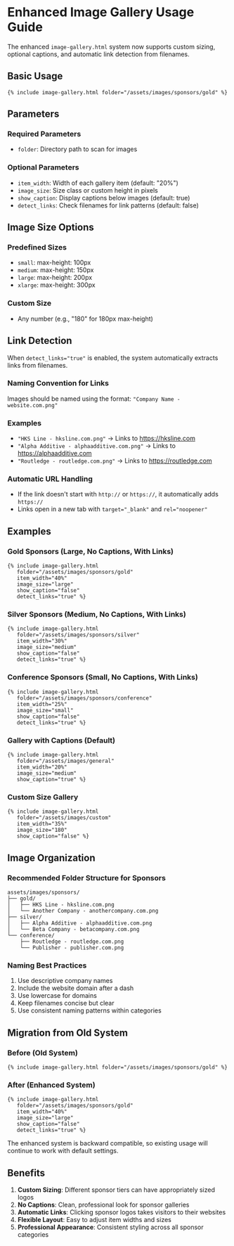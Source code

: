 # Enhanced Image Gallery Usage Guide

The enhanced `image-gallery.html` system now supports custom sizing, optional captions, and automatic link detection from filenames.

## Basic Usage

```liquid
{% include image-gallery.html folder="/assets/images/sponsors/gold" %}
```

## Parameters

### Required Parameters
- `folder`: Directory path to scan for images

### Optional Parameters
- `item_width`: Width of each gallery item (default: "20%")
- `image_size`: Size class or custom height in pixels
- `show_caption`: Display captions below images (default: true)
- `detect_links`: Check filenames for link patterns (default: false)

## Image Size Options

### Predefined Sizes
- `small`: max-height: 100px
- `medium`: max-height: 150px
- `large`: max-height: 200px
- `xlarge`: max-height: 300px

### Custom Size
- Any number (e.g., "180" for 180px max-height)

## Link Detection

When `detect_links="true"` is enabled, the system automatically extracts links from filenames.

### Naming Convention for Links
Images should be named using the format: `"Company Name - website.com.png"`

### Examples
- `"HKS Line - hksline.com.png"` → Links to https://hksline.com
- `"Alpha Additive - alphaadditive.com.png"` → Links to https://alphaadditive.com
- `"Routledge - routledge.com.png"` → Links to https://routledge.com

### Automatic URL Handling
- If the link doesn't start with `http://` or `https://`, it automatically adds `https://`
- Links open in a new tab with `target="_blank"` and `rel="noopener"`

## Examples

### Gold Sponsors (Large, No Captions, With Links)
```liquid
{% include image-gallery.html 
   folder="/assets/images/sponsors/gold" 
   item_width="40%" 
   image_size="large" 
   show_caption="false" 
   detect_links="true" %}
```

### Silver Sponsors (Medium, No Captions, With Links)
```liquid
{% include image-gallery.html 
   folder="/assets/images/sponsors/silver" 
   item_width="30%" 
   image_size="medium" 
   show_caption="false" 
   detect_links="true" %}
```

### Conference Sponsors (Small, No Captions, With Links)
```liquid
{% include image-gallery.html 
   folder="/assets/images/sponsors/conference" 
   item_width="25%" 
   image_size="small" 
   show_caption="false" 
   detect_links="true" %}
```

### Gallery with Captions (Default)
```liquid
{% include image-gallery.html 
   folder="/assets/images/general" 
   item_width="20%" 
   image_size="medium" 
   show_caption="true" %}
```

### Custom Size Gallery
```liquid
{% include image-gallery.html 
   folder="/assets/images/custom" 
   item_width="35%" 
   image_size="180" 
   show_caption="false" %}
```

## Image Organization

### Recommended Folder Structure for Sponsors
```
assets/images/sponsors/
├── gold/
│   ├── HKS Line - hksline.com.png
│   └── Another Company - anothercompany.com.png
├── silver/
│   ├── Alpha Additive - alphaadditive.com.png
│   └── Beta Company - betacompany.com.png
└── conference/
    ├── Routledge - routledge.com.png
    └── Publisher - publisher.com.png
```

### Naming Best Practices
1. Use descriptive company names
2. Include the website domain after a dash
3. Use lowercase for domains
4. Keep filenames concise but clear
5. Use consistent naming patterns within categories

## Migration from Old System

### Before (Old System)
```liquid
{% include image-gallery.html folder="/assets/images/sponsors/gold" %}
```

### After (Enhanced System)
```liquid
{% include image-gallery.html 
   folder="/assets/images/sponsors/gold" 
   item_width="40%" 
   image_size="large" 
   show_caption="false" 
   detect_links="true" %}
```

The enhanced system is backward compatible, so existing usage will continue to work with default settings.

## Benefits

1. **Custom Sizing**: Different sponsor tiers can have appropriately sized logos
2. **No Captions**: Clean, professional look for sponsor galleries
3. **Automatic Links**: Clicking sponsor logos takes visitors to their websites
4. **Flexible Layout**: Easy to adjust item widths and sizes
5. **Professional Appearance**: Consistent styling across all sponsor categories 